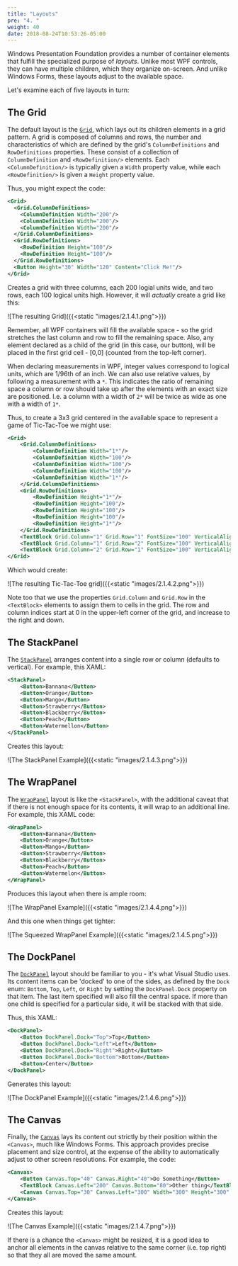 ```yaml
---
title: "Layouts"
pre: "4. "
weight: 40
date: 2018-08-24T10:53:26-05:00
---
```


Windows Presentation Foundation provides a number of container elements that fulfill the specialized purpose of _layouts_.  Unlike most WPF controls, they can have multiple children, which they organize on-screen.  And unlike Windows Forms, these layouts adjust to the available space. 

Let's examine each of five layouts in turn:

## The Grid

The default layout is the [`Grid`](https://docs.microsoft.com/en-us/dotnet/api/system.windows.controls.grid?view=netcore-3.1), which lays out its children elements in a grid pattern. A grid is composed of columns and rows, the number and characteristics of which are defined by the grid's `ColumnDefinitions` and `RowDefinitions` properties.  These consist of a collection of `ColumnDefinition` and `<RowDefinition/>` elements.  Each `<ColumnDefinition/>` is typically given a `Width` property value, while each `<RowDefinition/>` is given a `Height` property value.  

Thus, you might expect the code:

```xml
<Grid>
  <Grid.ColumnDefinitions>
    <ColumnDefinition Width="200"/>
    <ColumnDefinition Width="200"/>
    <ColumnDefinition Width="200"/>
  </Grid.ColumnDefinitions>
  <Grid.RowDefinitions>
    <RowDefinition Height="100"/>
    <RowDefinition Height="100"/>
  </Grid.RowDefinitions>
  <Button Height="30" Width="120" Content="Click Me!"/>
</Grid>
```

Creates a grid with three columns, each 200 logial units wide, and two rows, each 100 logical units high. However, it will _actually_ create a grid like this:

![The resulting Grid]({{<static "images/2.1.4.1.png">}})

Remember, all WPF containers will fill the available space - so the grid stretches the last column and row to fill the remaining space.  Also, any element declared as a child of the grid (in this case, our button), will be placed in the first grid cell - [0,0] (counted from the top-left corner).

When declaring measurements in WPF, integer values correspond to logical units, which are 1/96th of an inch.  We can also use relative values, by following a measurement with a `*`.  This indicates the ratio of remaining space a column or row should take up after the elements with an exact size are positioned. I.e. a column with a width of `2*` will be twice as wide as one with a width of `1*`.

Thus, to create a 3x3 grid centered in the available space to represent a game of Tic-Tac-Toe we might use:

```xml
<Grid>
    <Grid.ColumnDefinitions>
        <ColumnDefinition Width="1*"/>
        <ColumnDefinition Width="100"/>
        <ColumnDefinition Width="100"/>
        <ColumnDefinition Width="100"/>
        <ColumnDefinition Width="1*"/>
    </Grid.ColumnDefinitions>
    <Grid.RowDefinitions>
        <RowDefinition Height="1*"/>
        <RowDefinition Height="100"/>
        <RowDefinition Height="100"/>
        <RowDefinition Height="100"/>
        <RowDefinition Height="1*"/>
    </Grid.RowDefinitions>
    <TextBlock Grid.Column="1" Grid.Row="1" FontSize="100" VerticalAlignment="Center" HorizontalAlignment="Center">X</TextBlock>
    <TextBlock Grid.Column="1" Grid.Row="2" FontSize="100" VerticalAlignment="Center" HorizontalAlignment="Center">O</TextBlock>
    <TextBlock Grid.Column="2" Grid.Row="1" FontSize="100" VerticalAlignment="Center" HorizontalAlignment="Center">X</TextBlock>        
</Grid>
```

Which would create:

![The resulting Tic-Tac-Toe grid]({{<static "images/2.1.4.2.png">}})

Note too that we use the properties `Grid.Column` and `Grid.Row` in the `<TextBlock>` elements to assign them to cells in the grid.  The row and column indices start at 0 in the upper-left corner of the grid, and increase to the right and down.

## The StackPanel
The [`StackPanel`](https://docs.microsoft.com/en-us/dotnet/api/system.windows.controls.stackpanel?view=netcore-3.1) arranges content into a single row or column (defaults to vertical).  For example, this XAML:

```xml
<StackPanel>
    <Button>Bannana</Button>
    <Button>Orange</Button>
    <Button>Mango</Button>
    <Button>Strawberry</Button>
    <Button>Blackberry</Button>
    <Button>Peach</Button>
    <Button>Watermellon</Button>
</StackPanel>
```

Creates this layout:

![The StackPanel Example]({{<static "images/2.1.4.3.png">}})

## The WrapPanel

The [`WrapPanel`](https://docs.microsoft.com/en-us/dotnet/api/system.windows.controls.wrappanel?view=netcore-3.1) layout is like the `<StackPanel>`, with the additional caveat that if there is not enough space for its contents, it will wrap to an additional line. For example, this XAML code:

```xml
<WrapPanel>
    <Button>Bannana</Button>
    <Button>Orange</Button>
    <Button>Mango</Button>
    <Button>Strawberry</Button>
    <Button>Blackberry</Button>
    <Button>Peach</Button>
    <Button>Watermelon</Button>
</WrapPanel>
```

Produces this layout when there is ample room:

![The WrapPanel Example]({{<static "images/2.1.4.4.png">}})

And this one when things get tighter:

![The Squeezed WrapPanel Example]({{<static "images/2.1.4.5.png">}})

## The DockPanel

The [`DockPanel`](https://docs.microsoft.com/en-us/dotnet/api/system.windows.controls.dockpanel?view=netcore-3.1) layout should be familiar to you - it's what Visual Studio uses.  Its content items can be 'docked' to one of the sides, as defined by the `Dock` enum: `Bottom`, `Top`, `Left`, or `Right` by setting the `DockPanel.Dock` property on that item. The last item specified will also fill the central space.  If more than one child is specified for a particular side, it will be stacked with that side.

Thus, this XAML:

```xml
<DockPanel>
    <Button DockPanel.Dock="Top">Top</Button>
    <Button DockPanel.Dock="Left">Left</Button>
    <Button DockPanel.Dock="Right">Right</Button>
    <Button DockPanel.Dock="Bottom">Bottom</Button>
    <Button>Center</Button>
</DockPanel>
```

Generates this layout:

![The DockPanel Example]({{<static "images/2.1.4.6.png">}})

## The Canvas

Finally, the [`Canvas`](https://docs.microsoft.com/en-us/dotnet/api/system.windows.controls.canvas?view=netcore-3.1) lays its content out strictly by their position within the `<Canvas>`, much like Windows Forms. This approach provides precise placement and size control, at the expense of the ability to automatically adjust to other screen resolutions.  For example, the code:

```xml
<Canvas>
    <Button Canvas.Top="40" Canvas.Right="40">Do Something</Button>
    <TextBlock Canvas.Left="200" Canvas.Bottom="80">Other thing</TextBlock>
    <Canvas Canvas.Top="30" Canvas.Left="300" Width="300" Height="300" Background="SaddleBrown"/>
</Canvas>
```

Creates this layout:

![The Canvas Example]({{<static "images/2.1.4.7.png">}})

If there is a chance the `<Canvas>` might be resized, it is a good idea to anchor all elements in the canvas relative to the same corner (i.e. top right) so that they all are moved the same amount.  